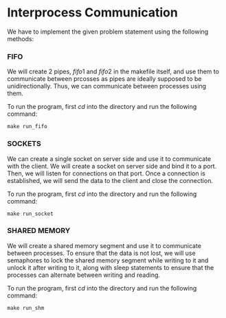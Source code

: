 # Interprocess Communication

We have to implement the given problem statement using the following methods:

### FIFO

We will create 2 pipes, $fifo1$ and $fifo2$ in the makefile itself, and use them to communicate between prcosses as pipes are ideally supposed to be unidirectionally. Thus, we can communicate between processes using them.

To run the program, first $cd$ into the directory and run the following command:

```make run_fifo```

### SOCKETS

We can create a single socket on server side and use it to communicate with the client. We will create a socket on server side and bind it to a port. Then, we will listen for connections on that port. Once a connection is established, we will send the data to the client and close the connection.

To run the program, first $cd$ into the directory and run the following command:

```make run_socket```

### SHARED MEMORY

We will create a shared memory segment and use it to communicate between processes. To ensure that the data is not lost, we will use semaphores to lock the shared memory segment while writing to it and unlock it after writing to it, along with sleep statements to ensure that the processes can alternate between writing and reading.

To run the program, first $cd$ into the directory and run the following command:

```make run_shm```